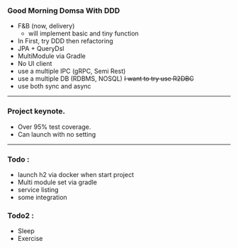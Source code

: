 ### Good Morning Domsa With DDD 
 
 - F&B (now, delivery)
    - will implement basic and tiny function
 - In First, try DDD then refactoring
 - JPA + QueryDsl
 - MultiModule via Gradle
 - No UI client
 - use a multiple IPC (gRPC, Semi Rest)
 - use a multiple DB (RDBMS, NOSQL) ~~I want to try use R2DBC~~
 - use both sync and async
-----------

### Project keynote.

 - Over 95% test coverage.
 - Can launch with no setting

-----------
 
 ### Todo :
  - launch h2 via docker when start project
  - Multi module set via gradle
  - service listing  
  - some integration 

 ### Todo2 : 
  - Sleep
  - Exercise